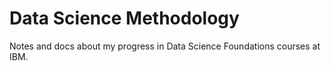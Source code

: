# Data Science Methodology
Notes and docs about my progress in Data Science Foundations courses at IBM.
